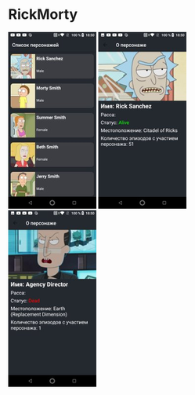 # RickMorty

![alt tag](/screen/1.jpg "")
![alt tag](/screen/2.jpg "")
![alt tag](/screen/3.jpg "")
